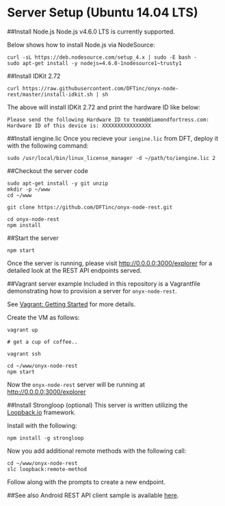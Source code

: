 # Server Setup (Ubuntu 14.04 LTS)

##Install Node.js
Node.js v4.6.0 LTS is currently supported.

Below shows how to install Node.js via NodeSource:
```
curl -sL https://deb.nodesource.com/setup_4.x | sudo -E bash -
sudo apt-get install -y nodejs=4.6.0-1nodesource1~trusty1
```

##Install IDKit 2.72
```
curl https://raw.githubusercontent.com/DFTinc/onyx-node-rest/master/install-idkit.sh | sh
```

The above will install IDKit 2.72 and print the hardware ID like below:
```
Please send the following Hardware ID to team@diamondfortress.com:
Hardware ID of this device is: XXXXXXXXXXXXXXXX
```

##Install iengine.lic
Once you recieve your `iengine.lic` from DFT, deploy it with the following command:
```
sudo /usr/local/bin/linux_license_manager -d ~/path/to/iengine.lic 2
```

##Checkout the server code
```
sudo apt-get install -y git unzip
mkdir -p ~/www
cd ~/www

git clone https://github.com/DFTinc/onyx-node-rest.git

cd onyx-node-rest
npm install
```

##Start the server
```
npm start
```

Once the server is running, please visit http://0.0.0.0:3000/explorer for
a detailed look at the REST API endpoints served.

##Vagrant server example
Included in this repository is a Vagrantfile demonstrating how to provision a server for `onyx-node-rest`.

See [Vagrant: Getting Started](https://www.vagrantup.com/docs/getting-started/) for more details.

Create the VM as follows:
```
vagrant up

# get a cup of coffee..

vagrant ssh

cd ~/www/onyx-node-rest
npm start
```

Now the `onyx-node-rest` server will be running at http://0.0.0.0:3000/explorer

##Install Strongloop (optional)
This server is written utilizing the [Loopback.io](https://loopback.io/) framework.

Install with the following:
```
npm install -g strongloop
```

Now you add additional remote methods with the following call:
```
cd ~/www/onyx-node-rest
slc loopback:remote-method
```

Follow along with the prompts to create a new endpoint.

##See also
Android REST API client sample is available [here](https://github.com/DFTinc/onyx-demo-rest-client).
